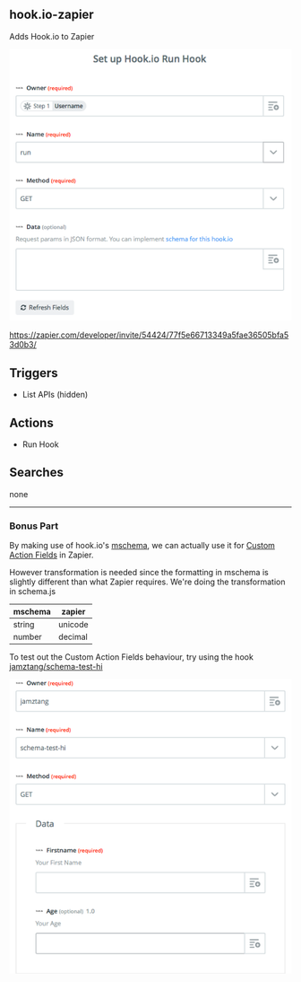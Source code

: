 hook.io-zapier
--

Adds Hook.io to Zapier

![](./run.png)

https://zapier.com/developer/invite/54424/77f5e66713349a5fae36505bfa53d0b3/

## Triggers

- List APIs (hidden)

## Actions

- Run Hook

## Searches

none

---

### Bonus Part

By making use of hook.io's [mschema](https://github.com/mschema/mschema), we can actually use it for [Custom Action Fields](https://zapier.com/developer/documentation/v2/actions/#custom-action-fields-url) in Zapier.

However transformation is needed since the formatting in mschema is
slightly different than what Zapier requires. We're doing the
transformation in schema.js

| mschema | zapier  |
|---|---|
| string  | unicode |
| number  | decimal |

To test out the Custom Action Fields behaviour, try using the hook
[jamztang/schema-test-hi](http://hook.io/jamztang/schema-test-hi/_src)

![](./schema.png)

